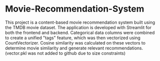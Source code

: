# Movie-Recommendation-System
This project is a content-based movie recommendation system built using the TMDB movie dataset. The application is developed with Streamlit for both the frontend and backend. Categorical data columns were combined to create a unified "tags" feature, which was then vectorized using CountVectorizer. Cosine similarity was calculated on these vectors to determine movie similarity and generate relevant recommendations.
(vector.pkl was not added to github due to size constraints)
